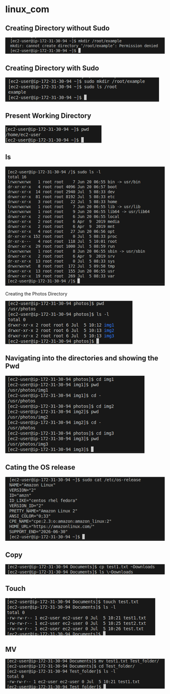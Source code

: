 # linux_com

## Creating Directory without Sudo 
![](./mkir_-sudo.png)

## Creating Directory with Sudo 
![](./mkdir+sudo.png)

## Present Working Directory

![](./pwd.png)

## ls

![](./ls.png)

Creating the Photos Directory 

![](./photos_d.png)


## Navigating into the directories and showing the Pwd 

![](./pwd2.png)

## Cating the OS release

![](./OS.png)

## Copy 

![](./cp.png)

## Touch

![](./touchpng.png)

## MV 

![](./mv.png)